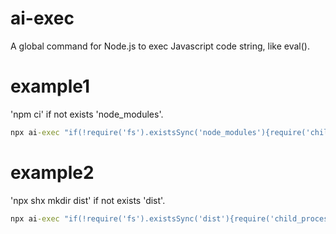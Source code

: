 # ai-exec
A global command for Node.js to exec Javascript code string, like eval().
# example1
'npm ci' if not exists 'node_modules'.
```cmd
npx ai-exec "if(!require('fs').existsSync('node_modules'){require('child_process').execSync('npm ci', { stdio: 'inherit' });})"
```
# example2
'npx shx mkdir dist' if not exists 'dist'.
```cmd
npx ai-exec "if(!require('fs').existsSync('dist'){require('child_process').execSync('npx shx mkdir dist', { stdio: 'inherit' });})"
```
